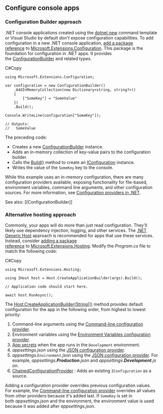 ## Configure console apps
### Configuration Builder approach

.NET console applications created using the [dotnet new](https://learn.microsoft.com/en-us/dotnet/core/tools/dotnet-new) command template or Visual Studio by default _don't_ expose configuration capabilities. To add configuration in a new .NET console application, [add a package reference](https://learn.microsoft.com/en-us/dotnet/core/tools/dotnet-package-add) to [Microsoft.Extensions.Configuration](https://www.nuget.org/packages/Microsoft.Extensions.Configuration). This package is the foundation for configuration in .NET apps. It provides the [ConfigurationBuilder](https://learn.microsoft.com/en-us/dotnet/api/microsoft.extensions.configuration.configurationbuilder) and related types.

C#Copy

```
using Microsoft.Extensions.Configuration;

var configuration = new ConfigurationBuilder()
    .AddInMemoryCollection(new Dictionary<string, string?>()
    {
        ["SomeKey"] = "SomeValue"
    })
    .Build();

Console.WriteLine(configuration["SomeKey"]);

// Outputs:
//   SomeValue
```

The preceding code:

- Creates a new [ConfigurationBuilder](https://learn.microsoft.com/en-us/dotnet/api/microsoft.extensions.configuration.configurationbuilder) instance.
- Adds an in-memory collection of key-value pairs to the configuration builder.
- Calls the [Build()](https://learn.microsoft.com/en-us/dotnet/api/microsoft.extensions.configuration.configurationbuilder.build#microsoft-extensions-configuration-configurationbuilder-build) method to create an [IConfiguration](https://learn.microsoft.com/en-us/dotnet/api/microsoft.extensions.configuration.iconfiguration) instance.
- Writes the value of the `SomeKey` key to the console.

While this example uses an in-memory configuration, there are many configuration providers available, exposing functionality for file-based, environment variables, command line arguments, and other configuration sources. For more information, see [Configuration providers in .NET](https://learn.microsoft.com/en-us/dotnet/core/extensions/configuration-providers).

See also: [[ConfigurationBuilder]]


### Alternative hosting approach

Commonly, your apps will do more than just read configuration. They'll likely use dependency injection, logging, and other services. The [.NET Generic Host](https://learn.microsoft.com/en-us/dotnet/core/extensions/generic-host) approach is recommended for apps that use these services. Instead, consider [adding a package reference](https://learn.microsoft.com/en-us/dotnet/core/tools/dotnet-package-add) to [Microsoft.Extensions.Hosting](https://www.nuget.org/packages/Microsoft.Extensions.Hosting). Modify the _Program.cs_ file to match the following code:

C#Copy

```
using Microsoft.Extensions.Hosting;

using IHost host = Host.CreateApplicationBuilder(args).Build();

// Application code should start here.

await host.RunAsync();
```

The [Host.CreateApplicationBuilder(String[])](https://learn.microsoft.com/en-us/dotnet/api/microsoft.extensions.hosting.host.createapplicationbuilder#microsoft-extensions-hosting-host-createapplicationbuilder\(system-string\(\)\)) method provides default configuration for the app in the following order, from highest to lowest priority:

1. Command-line arguments using the [Command-line configuration provider](https://learn.microsoft.com/en-us/dotnet/core/extensions/configuration-providers#command-line-configuration-provider).
2. Environment variables using the [Environment Variables configuration provider](https://learn.microsoft.com/en-us/dotnet/core/extensions/configuration-providers#environment-variable-configuration-provider).
3. [App secrets](https://learn.microsoft.com/en-us/aspnet/core/security/app-secrets) when the app runs in the `Development` environment.
4. _appsettings.json_ using the [JSON configuration provider](https://learn.microsoft.com/en-us/dotnet/core/extensions/configuration-providers#file-configuration-provider).
5. _appsettings._`Environment`_.json_ using the [JSON configuration provider](https://learn.microsoft.com/en-us/dotnet/core/extensions/configuration-providers#file-configuration-provider). For example, _appsettings_._**Production**_._json_ and _appsettings_._**Development**_._json_.
6. [ChainedConfigurationProvider](https://learn.microsoft.com/en-us/dotnet/api/microsoft.extensions.configuration.chainedconfigurationsource) : Adds an existing `IConfiguration` as a source.

Adding a configuration provider overrides previous configuration values. For example, the [Command-line configuration provider](https://learn.microsoft.com/en-us/dotnet/core/extensions/configuration-providers#command-line-configuration-provider) overrides all values from other providers because it's added last. If `SomeKey` is set in both _appsettings.json_ and the environment, the environment value is used because it was added after _appsettings.json_.